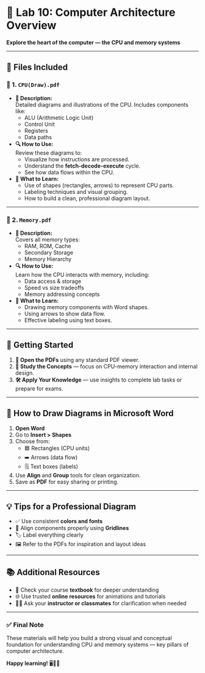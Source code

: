 # 🧠 Lab 10: Computer Architecture Overview  
**Explore the heart of the computer — the CPU and memory systems**

---

## 📂 Files Included

### 📄 1. `CPU(Draw).pdf`  
- **📝 Description:**  
  Detailed diagrams and illustrations of the CPU. Includes components like:
  - ALU (Arithmetic Logic Unit)
  - Control Unit  
  - Registers  
  - Data paths  
- **🔍 How to Use:**  
  Review these diagrams to:
  - Visualize how instructions are processed.
  - Understand the **fetch-decode-execute** cycle.
  - See how data flows within the CPU.
- **📘 What to Learn:**  
  - Use of shapes (rectangles, arrows) to represent CPU parts.
  - Labeling techniques and visual grouping.
  - How to build a clean, professional diagram layout.

---

### 📄 2. `Memory.pdf`  
- **📝 Description:**  
  Covers all memory types:
  - RAM, ROM, Cache  
  - Secondary Storage  
  - Memory Hierarchy  
- **🔍 How to Use:**  
  Learn how the CPU interacts with memory, including:
  - Data access & storage  
  - Speed vs size tradeoffs  
  - Memory addressing concepts  
- **📘 What to Learn:**  
  - Drawing memory components with Word shapes.
  - Using arrows to show data flow.
  - Effective labeling using text boxes.

---

## 🚀 Getting Started

1. **📖 Open the PDFs** using any standard PDF viewer.  
2. **👀 Study the Concepts** — focus on CPU-memory interaction and internal design.  
3. **🛠️ Apply Your Knowledge** — use insights to complete lab tasks or prepare for exams.

---

## 🧰 How to Draw Diagrams in Microsoft Word

1. **Open Word**  
2. Go to **Insert > Shapes**  
3. Choose from:
   - 🟦 Rectangles (CPU units)  
   - ➡️ Arrows (data flow)  
   - 🗒️ Text boxes (labels)  
4. Use **Align** and **Group** tools for clean organization.  
5. Save as **PDF** for easy sharing or printing.

---

## 💡 Tips for a Professional Diagram

- ✅ Use consistent **colors and fonts**
- 🔁 Align components properly using **Gridlines**
- 🏷️ Label everything clearly
- 🖼️ Refer to the PDFs for inspiration and layout ideas

---

## 📚 Additional Resources

- 📘 Check your course **textbook** for deeper understanding  
- 🌐 Use trusted **online resources** for animations and tutorials  
- 🧑‍🏫 Ask your **instructor or classmates** for clarification when needed

---

### ✅ Final Note  
These materials will help you build a strong visual and conceptual foundation for understanding CPU and memory systems — key pillars of computer architecture.

**Happy learning!** 🖥️🧠✨


